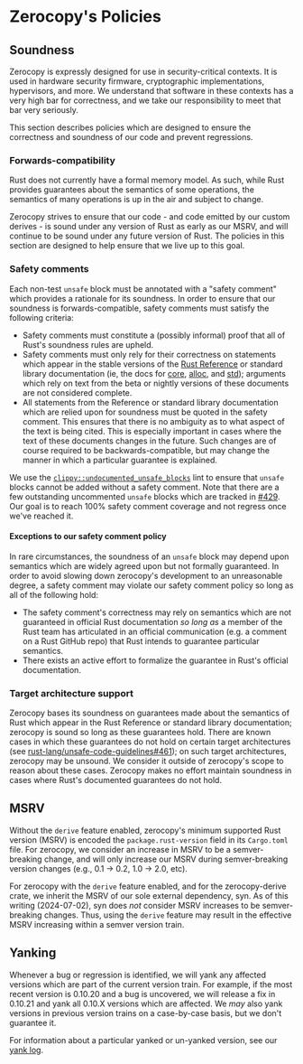 <!-- Copyright 2023 The Fuchsia Authors

Licensed under a BSD-style license <LICENSE-BSD>, Apache License, Version 2.0
<LICENSE-APACHE or https://www.apache.org/licenses/LICENSE-2.0>, or the MIT
license <LICENSE-MIT or https://opensource.org/licenses/MIT>, at your option.
This file may not be copied, modified, or distributed except according to
those terms. -->

# Zerocopy's Policies

## Soundness

Zerocopy is expressly designed for use in security-critical contexts. It is used
in hardware security firmware, cryptographic implementations, hypervisors, and
more. We understand that software in these contexts has a very high bar for
correctness, and we take our responsibility to meet that bar very seriously.

This section describes policies which are designed to ensure the correctness and
soundness of our code and prevent regressions.

### Forwards-compatibility

Rust does not currently have a formal memory model. As such, while Rust provides
guarantees about the semantics of some operations, the semantics of many
operations is up in the air and subject to change.

Zerocopy strives to ensure that our code - and code emitted by our custom
derives - is sound under any version of Rust as early as our MSRV, and will
continue to be sound under any future version of Rust. The policies in this
section are designed to help ensure that we live up to this goal.

### Safety comments

Each non-test `unsafe` block must be annotated with a "safety comment" which
provides a rationale for its soundness. In order to ensure that our soundness is
forwards-compatible, safety comments must satisfy the following criteria:
- Safety comments must constitute a (possibly informal) proof that all of Rust's
  soundness rules are upheld.
- Safety comments must only rely for their correctness on statements which
  appear in the stable versions of the [Rust Reference] or standard library
  documentation (ie, the docs for [core], [alloc], and [std]); arguments which
  rely on text from the beta or nightly versions of these documents are not
  considered complete.
- All statements from the Reference or standard library documentation which are
  relied upon for soundness must be quoted in the safety comment. This ensures
  that there is no ambiguity as to what aspect of the text is being cited. This
  is especially important in cases where the text of these documents changes in
  the future. Such changes are of course required to be backwards-compatible,
  but may change the manner in which a particular guarantee is explained.

We use the [`clippy::undocumented_unsafe_blocks`] lint to ensure that `unsafe`
blocks cannot be added without a safety comment. Note that there are a few
outstanding uncommented `unsafe` blocks which are tracked in [#429]. Our goal is
to reach 100% safety comment coverage and not regress once we've reached it.

[Rust Reference]: https://doc.rust-lang.org/reference/
[core]: https://doc.rust-lang.org/stable/core/
[alloc]: https://doc.rust-lang.org/stable/alloc/
[std]: https://doc.rust-lang.org/stable/std/
[`clippy::undocumented_unsafe_blocks`]: https://rust-lang.github.io/rust-clippy/master/index.html#/undocumented_unsafe_blocks
[#429]: https://github.com/google/zerocopy/issues/429

#### Exceptions to our safety comment policy

In rare circumstances, the soundness of an `unsafe` block may depend upon
semantics which are widely agreed upon but not formally guaranteed. In order to
avoid slowing down zerocopy's development to an unreasonable degree, a safety
comment may violate our safety comment policy so long as all of the following
hold:
- The safety comment's correctness may rely on semantics which are not
  guaranteed in official Rust documentation *so long as* a member of the Rust
  team has articulated in an official communication (e.g. a comment on a Rust
  GitHub repo) that Rust intends to guarantee particular semantics.
- There exists an active effort to formalize the guarantee in Rust's official
  documentation.

### Target architecture support

Zerocopy bases its soundness on guarantees made about the semantics of Rust
which appear in the Rust Reference or standard library documentation; zerocopy
is sound so long as these guarantees hold. There are known cases in which these
guarantees do not hold on certain target architectures (see
[rust-lang/unsafe-code-guidelines#461]); on such target architectures, zerocopy
may be unsound. We consider it outside of zerocopy's scope to reason about these
cases. Zerocopy makes no effort maintain soundness in cases where Rust's
documented guarantees do not hold.

[rust-lang/unsafe-code-guidelines#461]: https://github.com/rust-lang/unsafe-code-guidelines/issues/461

## MSRV

<!-- Our policy used to be simply that MSRV was a breaking change in all
circumstances. This implicitly relied on syn having the same MSRV policy, which
it does not. See #1085 and #1088. -->

Without the `derive` feature enabled, zerocopy's minimum supported Rust version
(MSRV) is encoded the `package.rust-version` field in its `Cargo.toml` file. For
zerocopy, we consider an increase in MSRV to be a semver-breaking change, and
will only increase our MSRV during semver-breaking version changes (e.g., 0.1 ->
0.2, 1.0 -> 2.0, etc).

For zerocopy with the `derive` feature enabled, and for the zerocopy-derive
crate, we inherit the MSRV of our sole external dependency, syn. As of this
writing (2024-07-02), syn does *not* consider MSRV increases to be
semver-breaking changes. Thus, using the `derive` feature may result in the
effective MSRV increasing within a semver version train.

## Yanking

Whenever a bug or regression is identified, we will yank any affected versions
which are part of the current version train. For example, if the most recent
version is 0.10.20 and a bug is uncovered, we will release a fix in 0.10.21 and
yank all 0.10.X versions which are affected. We *may* also yank versions in
previous version trains on a case-by-case basis, but we don't guarantee it.

For information about a particular yanked or un-yanked version, see our [yank
log][yank-log].

[yank-log]: https://github.com/google/zerocopy/blob/main/CHANGELOG.md#yanks-and-regressions
